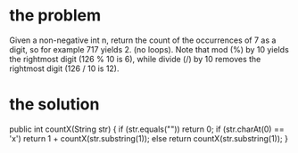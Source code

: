 # the problem 


Given a non-negative int n, return the count of the occurrences of 7 as a digit, so for example 717 yields 2. (no loops). Note that mod (%) by 10 yields the rightmost digit (126 % 10 is 6), while divide (/) by 10 removes the rightmost digit (126 / 10 is 12).


# the solution

public int countX(String str) {
  if (str.equals("")) return 0;
  if (str.charAt(0) == 'x') return 1 + countX(str.substring(1));
  else return countX(str.substring(1));
}